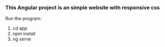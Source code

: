 ### This Angular project is an simple website with responsive css <br />
Run the program: <br />
1. cd app <br />
2. npm install <br />
3. ng serve <br />

